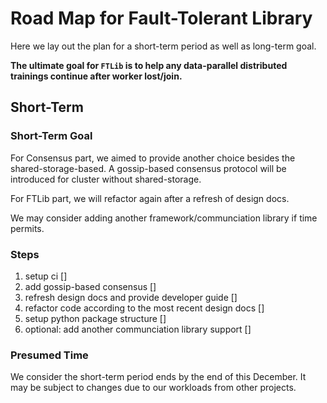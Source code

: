 # Road Map for Fault-Tolerant Library

Here we lay out the plan for a short-term period as well as long-term goal.

**The ultimate goal for `FTLib` is to help any data-parallel distributed trainings continue after worker lost/join.**

## Short-Term

### Short-Term Goal

For Consensus part, we aimed to provide another choice besides the shared-storage-based. A gossip-based consensus protocol will be introduced for cluster without shared-storage.

For FTLib part, we will refactor again after a refresh of design docs.

We may consider adding another framework/communciation library if time permits.

### Steps

1. setup ci []
2. add gossip-based consensus []
2. refresh design docs and provide developer guide []
3. refactor code according to the most recent design docs []
5. setup python package structure []
6. optional: add another communciation library support []

### Presumed Time

We consider the short-term period ends by the end of this December. It may be subject to changes due to our workloads from other projects.
